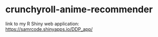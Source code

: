 # crunchyroll-anime-recommender

link to my R Shiny web application: https://samrcode.shinyapps.io/DDP_app/
